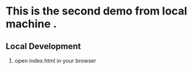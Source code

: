 # This is the second demo from local machine . 



## Local Development 
1. open index.html in your browser 
